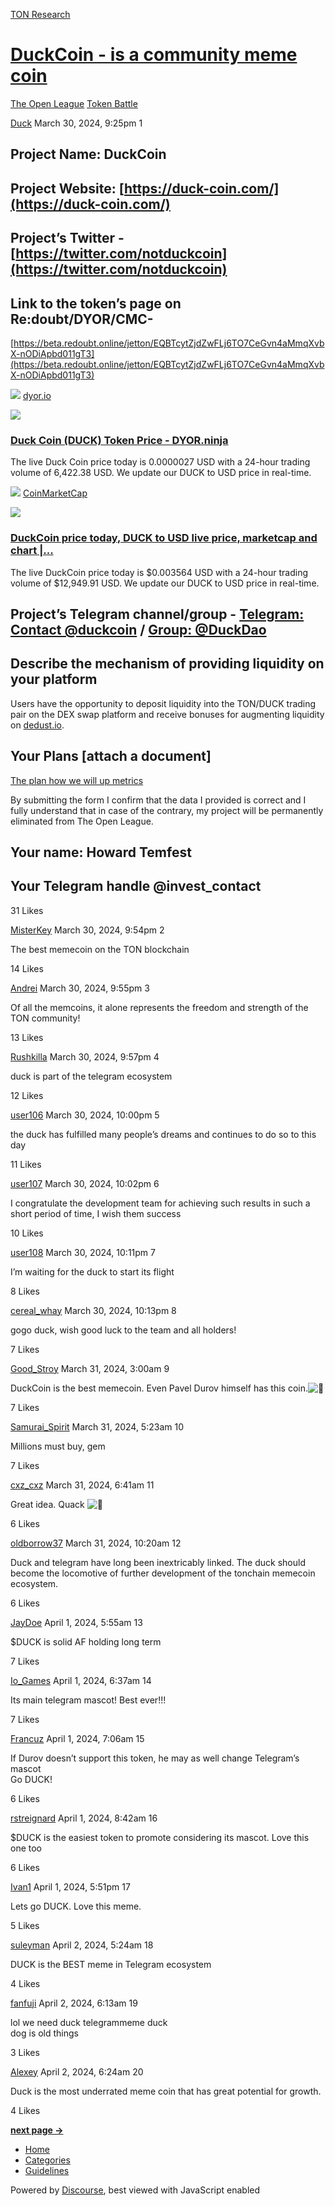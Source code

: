 [TON Research](/)

# [DuckCoin - is a community meme coin](/t/duckcoin-is-a-community-meme-coin/1796)

[The Open League](/c/the-open-league/token-leaderboard/57)  [Token Battle](/c/the-open-league/token-leaderboard/57) 

    

[Duck](https://tonresear.ch/u/Duck)   March 30, 2024, 9:25pm  1

## [](#project-name-duckcoin-1)Project Name: DuckCoin

## [](#project-website-httpsduck-coincom-2)Project Website: [https://duck-coin.com/](https://duck-coin.com/)

## [](#projects-twitter-httpstwittercomnotduckcoin-httpstwittercomnotduckcoin-3)Project’s Twitter - [https://twitter.com/notduckcoin](https://twitter.com/notduckcoin)

## [](#link-to-the-tokens-page-on-redoubtdyorcmc-4)Link to the token’s page on Re:doubt/DYOR/CMC-

[https://beta.redoubt.online/jetton/EQBTcytZjdZwFLj6TO7CeGvn4aMmqXvbX-nODiApbd011gT3](https://beta.redoubt.online/jetton/EQBTcytZjdZwFLj6TO7CeGvn4aMmqXvbX-nODiApbd011gT3)

![](https://tonresear.ch/uploads/default/original/2X/5/56b22c4a083c69b75eb8a7e02fd6d0f4a197b381.png) [dyor.io](https://dyor.io/token/EQBTcytZjdZwFLj6TO7CeGvn4aMmqXvbX-nODiApbd011gT3)

![](https://tonresear.ch/uploads/default/optimized/2X/b/b826500d1ea599b9a15cbb37efa203b130ae8664_2_690x362.jpeg)

### [Duck Coin (DUCK) Token Price - DYOR.ninja](https://dyor.io/token/EQBTcytZjdZwFLj6TO7CeGvn4aMmqXvbX-nODiApbd011gT3)

The live Duck Coin price today is 0.0000027 USD with a 24-hour trading volume of 6,422.38 USD. We update our DUCK to USD price in real-time.

![](https://tonresear.ch/uploads/default/original/2X/7/73087d5bc0c44cd399b2de39a101b92349c33ea2.png) [CoinMarketCap](https://coinmarketcap.com/currencies/duckcoin/)

![](https://tonresear.ch/uploads/default/original/2X/3/37db438e644081c95ec2a3b66315ad11a7549de9.png)

### [DuckCoin price today, DUCK to USD live price, marketcap and chart |...](https://coinmarketcap.com/currencies/duckcoin/)

The live DuckCoin price today is $0.003564 USD with a 24-hour trading volume of $12,949.91 USD. We update our DUCK to USD price in real-time.

## [](#projects-telegram-channelgroup-telegram-contact-duckcoinhttpstmeduckcoin-group-duckdaohttpstmeduckdao25042505-5)Project’s Telegram channel/group - [Telegram: Contact @duckcoin](https://t.me/duckcoin) / [Group: @DuckDao](https://t.me/duckdao/2504/2505)

## [](#describe-the-mechanism-of-providing-liquidity-on-your-platform-6)Describe the mechanism of providing liquidity on your platform

Users have the opportunity to deposit liquidity into the TON/DUCK trading pair on the DEX swap platform and receive bonuses for augmenting liquidity on [dedust.io](http://dedust.io/).

## [](#your-plans-attach-a-document-7)Your Plans \[attach a document\]

[The plan how we will up metrics](https://docs.google.com/document/d/1DpitO02zZK8GRy769hv4Gbh4ZO4uPFWZzWCncP0neoo/edit?usp=sharing)

By submitting the form I confirm that the data I provided is correct and I fully understand that in case of the contrary, my project will be permanently eliminated from The Open League.

## [](#your-name-howard-temfest-8)Your name: Howard Temfest

## [](#your-telegram-handle-invest_contact-9)Your Telegram handle @invest\_contact

  31 Likes

[MisterKey](https://tonresear.ch/u/MisterKey) March 30, 2024, 9:54pm  2

The best memecoin on the TON blockchain

  14 Likes

[Andrei](https://tonresear.ch/u/Andrei) March 30, 2024, 9:55pm  3

Of all the memcoins, it alone represents the freedom and strength of the TON community!

  13 Likes

[Rushkilla](https://tonresear.ch/u/Rushkilla) March 30, 2024, 9:57pm  4

duck is part of the telegram ecosystem

  12 Likes

[user106](https://tonresear.ch/u/user106) March 30, 2024, 10:00pm  5

the duck has fulfilled many people’s dreams and continues to do so to this day

  11 Likes

[user107](https://tonresear.ch/u/user107) March 30, 2024, 10:02pm  6

I congratulate the development team for achieving such results in such a short period of time, I wish them success

  10 Likes

[user108](https://tonresear.ch/u/user108) March 30, 2024, 10:11pm  7

I’m waiting for the duck to start its flight

  8 Likes

[cereal\_whay](https://tonresear.ch/u/cereal_whay) March 30, 2024, 10:13pm  8

gogo duck, wish good luck to the team and all holders!

  7 Likes

[Good\_Stroy](https://tonresear.ch/u/Good_Stroy) March 31, 2024, 3:00am  9

DuckCoin is the best memecoin. Even Pavel Durov himself has this coin.![:baby_chick:](https://tonresear.ch/images/emoji/twitter/baby_chick.png?v=12 ":baby_chick:")

  7 Likes

[Samurai\_Spirit](https://tonresear.ch/u/Samurai_Spirit) March 31, 2024, 5:23am  10

Millions must buy, gem

  7 Likes

[cxz\_cxz](https://tonresear.ch/u/cxz_cxz) March 31, 2024, 6:41am  11

Great idea. Quack ![:gem:](https://tonresear.ch/images/emoji/twitter/gem.png?v=12 ":gem:")

  6 Likes

[oldborrow37](https://tonresear.ch/u/oldborrow37) March 31, 2024, 10:20am  12

Duck and telegram have long been inextricably linked. The duck should become the locomotive of further development of the tonchain memecoin ecosystem.

  6 Likes

[JayDoe](https://tonresear.ch/u/JayDoe) April 1, 2024, 5:55am  13

$DUCK is solid AF holding long term

  7 Likes

[Io\_Games](https://tonresear.ch/u/Io_Games) April 1, 2024, 6:37am  14

Its main telegram mascot! Best ever!!!

  7 Likes

[Francuz](https://tonresear.ch/u/Francuz) April 1, 2024, 7:06am  15

If Durov doesn’t support this token, he may as well change Telegram’s mascot  
Go DUCK!

  6 Likes

[rstreignard](https://tonresear.ch/u/rstreignard) April 1, 2024, 8:42am  16

$DUCK is the easiest token to promote considering its mascot. Love this one too

  6 Likes

[Ivan1](https://tonresear.ch/u/Ivan1) April 1, 2024, 5:51pm  17

Lets go DUCK. Love this meme.

  5 Likes

[suleyman](https://tonresear.ch/u/suleyman) April 2, 2024, 5:24am  18

DUCK is the BEST meme in Telegram ecosystem

  4 Likes

[fanfuji](https://tonresear.ch/u/fanfuji) April 2, 2024, 6:13am  19

lol we need duck telegrammeme duck  
dog is old things

  3 Likes

[Alexey](https://tonresear.ch/u/Alexey) April 2, 2024, 6:24am  20

Duck is the most underrated meme coin that has great potential for growth.

  4 Likes

**[next page →](/t/duckcoin-is-a-community-meme-coin/1796?page=2)**

*   [Home](/)
*   [Categories](/categories)
*   [Guidelines](/guidelines)

Powered by [Discourse](https://www.discourse.org), best viewed with JavaScript enabled